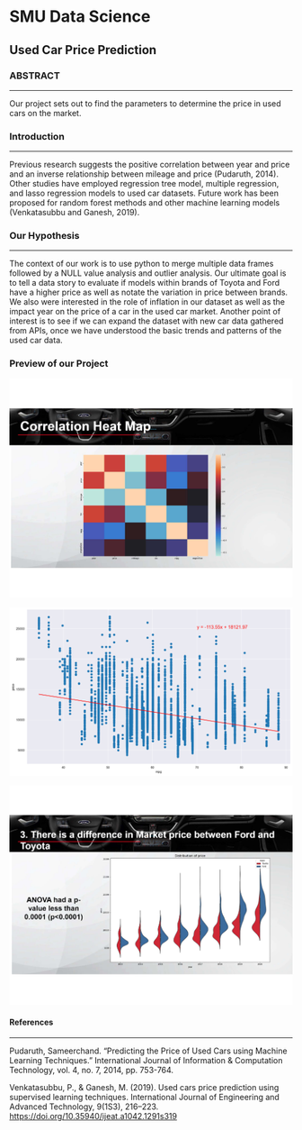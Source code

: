# SMU Data Science

## Used Car Price Prediction

### ABSTRACT
---

Our project sets out to find the parameters to determine the price in used cars on the
market.

### Introduction
---

Previous research suggests the positive correlation between year and price and an inverse
relationship between mileage and price (Pudaruth, 2014). Other studies have employed
regression tree model, multiple regression, and lasso regression models to used car datasets.
Future work has been proposed for random forest methods and other machine learning models
(Venkatasubbu and Ganesh, 2019).


### Our Hypothesis
---

The context of our work is to use python to merge multiple data frames followed by a
NULL value analysis and outlier analysis. Our ultimate goal is to tell a data story to evaluate if
models within brands of Toyota and Ford have a higher price as well as notate the variation in
price between brands. We also were interested in the role of inflation in our dataset as well as the
impact year on the price of a car in the used car market. Another point of interest is to see if we
can expand the dataset with new car data gathered from APIs, once we have understood the basic
trends and patterns of the used car data.

### Preview of our Project


![Alt text](corr_plot.png?raw=true "Title")

![Alt text](mpg.png?raw=true "Title")

![Alt text](violin.png?raw=true "Title")


#### References
---

Pudaruth, Sameerchand. “Predicting the Price of Used Cars using Machine Learning Techniques.”
International Journal of Information & Computation Technology, vol. 4, no. 7, 2014, pp. 753-764.

Venkatasubbu, P., & Ganesh, M. (2019). Used cars price prediction using supervised learning
techniques. International Journal of Engineering and Advanced Technology, 9(1S3), 216–223.
https://doi.org/10.35940/ijeat.a1042.1291s319



